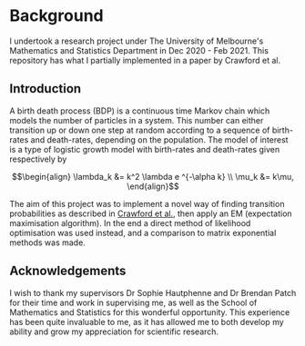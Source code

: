 # Background

I undertook a research project under The University of Melbourne's Mathematics and Statistics Department in Dec 2020 - Feb 2021. This repository has what I partially implemented
in a paper by Crawford et al.

## Introduction
   A birth death process (BDP) is a continuous time Markov chain which models the number of particles in a system. This number can either transition up or down one step at random according to a sequence of birth-rates and death-rates, depending on the population.
   The model of interest is a type of logistic growth model with birth-rates and death-rates given respectively by 
   ```math
   \begin{align}
             \lambda_k &= k^2 \lambda e ^{-\alpha k} \\
             \mu_k &= k\mu,
   \end{align}
   ```
   The aim of this project was to implement a novel way of finding transition probabilities as described in [Crawford et al.](https://www.researchgate.net/publication/51957281_Estimation_for_General_Birth-Death_Processes), then apply an EM (expectation maximisation algorithm).
   In the end a direct method of likelihood optimisation was used instead, and a comparison to matrix exponential methods was made.

## Acknowledgements
I wish to thank my supervisors Dr Sophie Hautphenne and Dr Brendan Patch for their time and work in supervising me, as well as the School of Mathematics and Statistics for this wonderful opportunity. This experience has been quite invaluable to me, as it has allowed me to both develop my ability and grow my appreciation for scientific research.
    
